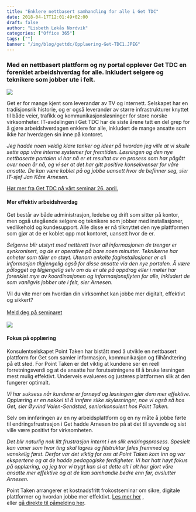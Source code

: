 ```yaml
---
title: "Enklere nettbasert samhandling for alle i Get TDC"
date: 2018-04-17T12:01:49+02:00
draft: false
author: "Lisbeth Løkås Nordvik"
categories: ["Office 365"]
tags: [""]
banner: "/img/blog/gettdc/Opplaering-Get-TDC1.JPEG"
---
```


### Med en nettbasert plattform og ny portal opplever Get TDC en forenklet arbeidshverdag for alle. Inkludert selgere og teknikere som jobber ute i felt.

<img class="img-fluid mt-3 mb-3" src="/img/blog/gettdc/Opplaering-Get-TDC1.JPEG" /> 

Get er for mange kjent som leverandør av TV og internett. Selskapet har en tradisjonsrik historie, og er også leverandør av større infrastrukturer knyttet til både veier, trafikk og kommunikasjonsløsninger for store norske virksomheter. IT-avdelingen i Get TDC har de siste årene tatt en del grep for å gjøre arbeidshverdagen enklere for alle, inkludert de mange ansatte som ikke har hverdagen sin inne på kontoret. 

<em>Jeg hadde noen veldig klare tanker og ideer på hvordan jeg ville at vi skulle sette opp våre interne systemer for fremtiden. Løsningen og den nye nettbaserte portalen vi har nå er et resultat av en prosess som har pågått over noen år nå, og vi ser at det har gitt positive konsekvenser for våre ansatte. De kan være koblet på og jobbe uansett hvor de befinner seg, sier IT-sjef Jan Kåre Arnesen.  </em>

[Hør mer fra Get TDC på vårt seminar 26. april.](https://www.pointtaken.no/blog/2018/03/27/velkommen-til-frokostseminar/)

#### Mer effektiv arbeidshverdag  

Get består av både administrasjon, ledelse og drift som sitter på kontor, men også utegående selgere og teknikere som jobber med installasjoner, vedlikehold og kundesupport. Alle disse er nå tilknyttet den nye plattformen som gjør at de er koblet opp mot kontoret, uansett hvor de er. 
 
<em>Selgerne blir utstyrt med nettbrett hvor all informasjonen de trenger er synkronisert, og de er operative på bare noen minutter. Teknikerne har enheter som tåler en støyt. Utenom enkelte faginstallasjoner er all informasjon tilgjengelig også for disse ansatte via den nye portalen. Å være pålogget og tilgjengelig selv om du er ute på oppdrag eller i møter har forenklet mye av koordinasjonen og informasjonsflyten for alle, inkludert de som vanligvis jobber ute i felt, sier Arnesen. </em>
 
Vil du vite mer om hvordan din virksomhet kan jobbe mer digitalt, effektivt og sikkert? 
<br />
<br />
<a class="btn btn-primary btn-full" href="https://www.eventbrite.com/e/frokostseminar-utstyr-dine-ansatte-for-fremtidig-suksess-tickets-43973773741" role="button">Meld deg på seminaret</a>
<br />
<br />
<img class="img-fluid mt-3 mb-3" src="/img/blog/gettdc/Opplaering-Get-TDC2.JPEG" />
<br />

#### Fokus på opplæring  

Konsulentselskapet Point Taken har bistått med å utvikle en nettbasert plattform for Get som samler informasjon, kommunikasjon og filhåndtering på ett sted. For Point Taken er det viktig at kundene ser en reell forretningsverdi og at de ansatte har forutsetningene til å bruke løsningen mest mulig effektivt. Underveis evalueres og justeres plattformen slik at den fungerer optimalt.   
 
<em>Vi har suksess når kundene er fornøyd og løsningen gjør dem mer effektive. Opplæring er en nøkkel til å innføre slike skyløsninger, noe vi også så hos Get, sier Øyvind Valen-Sendstad, seniorkonsulent hos Point Taken. </em>
 
Selv om innføringen av en ny arbeidsplattform og en ny måte å jobbe førte til endringsfrustrasjon i Get hadde Arnesen tro på at det til syvende og sist ville være positivt for virksomheten.  
 
<em>Det blir naturlig nok litt frustrasjon internt i en slik endringsprosess. Spesielt kan vaner som hvor ting skal lagres og filstruktur føles fremmed og vanskelig først. Derfor var det viktig for oss at Point Taken kom inn og var ekspertene og at de hadde pedagogiske ferdigheter. Vi har hatt høyt fokus på opplæring, og jeg tror vi trygt kan si at dette alt i alt har gjort våre ansatte mer effektive og at de kan samhandle bedre enn før, avslutter Arnesen.</em>  
 
Point Taken arrangerer et kostnadsfritt frokostseminar om sikre, digitale plattformer og hvordan jobbe mer effektivt. 
[Les mer her](https://www.pointtaken.no/blog/2018/03/27/utstyr-dine-ansatte-for-fremtidig-suksess/)
,<br> eller 
[gå direkte til påmelding her](https://www.eventbrite.com/e/frokostseminar-utstyr-dine-ansatte-for-fremtidig-suksess-tickets-43973773741).  
 


 

 
